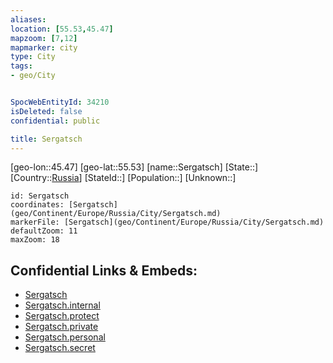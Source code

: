 ```yaml
---
aliases: 
location: [55.53,45.47]
mapzoom: [7,12] 
mapmarker: city 
type: City
tags:
- geo/City


SpocWebEntityId: 34210
isDeleted: false
confidential: public

title: Sergatsch
---
```

[geo-lon::45.47]
[geo-lat::55.53]
[name::Sergatsch]
[State::]
[Country::[Russia](geo/Continent/Europe/Russia.md)]
[StateId::]
[Population::]
[Unknown::]


```leaflet
id: Sergatsch
coordinates: [Sergatsch](geo/Continent/Europe/Russia/City/Sergatsch.md)
markerFile: [Sergatsch](geo/Continent/Europe/Russia/City/Sergatsch.md)
defaultZoom: 11 
maxZoom: 18
```


## Confidential Links & Embeds: 
- [Sergatsch](../../../../../../_public/geo/Continent/Europe/Russia/City/Sergatsch.md) 
- [Sergatsch.internal](../../../../../../_internal/geo/Continent/Europe/Russia/City/Sergatsch.internal.md) 
- [Sergatsch.protect](../../../../../../_protect/geo/Continent/Europe/Russia/City/Sergatsch.protect.md) 
- [Sergatsch.private](../../../../../../_private/geo/Continent/Europe/Russia/City/Sergatsch.private.md) 
- [Sergatsch.personal](../../../../../../_personal/geo/Continent/Europe/Russia/City/Sergatsch.personal.md) 
- [Sergatsch.secret](../../../../../../_secret/geo/Continent/Europe/Russia/City/Sergatsch.secret.md) 
